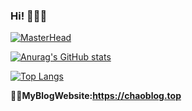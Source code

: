 ### Hi! 🌱😎😄
<!--
**ZengChao-CU/ZengChao-CU** is a ✨ _special_ ✨ repository because its `README.md` (this file) appears on your GitHub profile.

Here are some ideas to get you started:

- 🔭 I’m currently working on ...
- 🌱 I’m currently learning ...
- 👯 I’m looking to collaborate on ...
- 🤔 I’m looking for help with ...
- 💬 Ask me about ...
- 📫 How to reach me: ...
- 😄 Pronouns: ...
- ⚡ Fun fact: ...
-->
[![MasterHead](https://github.com/ZengChao-CU/Imagine/blob/master/profile.jpg)](https://github.com/ZengChao-CU)

[![Anurag's GitHub stats](https://github-readme-stats.vercel.app/api?username=ZengChao-CU&show_icons=true&theme=moltack)](https://github.com/anuraghazra/github-readme-stats) 

[![Top Langs](https://github-readme-stats.vercel.app/api/top-langs/?username=ZengChao-CU&layout=)](https://github.com/anuraghazra/github-readme-stats)
<!-- [![Top Langs](https://github-readme-stats.vercel.app/api/top-langs/?username=ZengChao-CU&layout=compact)](https://github.com/anuraghazra/github-readme-stats) -->

**🥳🥳MyBlogWebsite:https://chaoblog.top**

